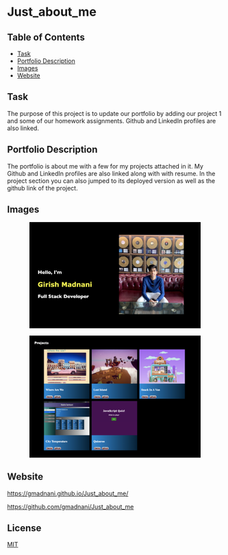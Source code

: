 # Just_about_me

## Table of Contents
- [Task](#task)
- [Portfolio Description](#portfolio-description)
- [Images](#images)
- [Website](#website)

## Task
The purpose of this project is to update our portfolio by adding our project 1 and some of our homework assignments. Github and LinkedIn profiles are also linked. 

## Portfolio Description 
The portfolio is about me with a few for my projects attached in it. My Github and LinkedIn profiles are also linked along with with resume. In the project section you can also jumped to its deployed version as well as the github link of the project.

## Images

<figure align="center">
  <img src="./pic1.png"  width="400" >
</figure>

<figure align="center">
  <img src="./pic2.png"  width="400" >
</figure>


## Website
https://gmadnani.github.io/Just_about_me/

https://github.com/gmadnani/Just_about_me

## License
[MIT](https://choosealicense.com/licenses/mit/)
